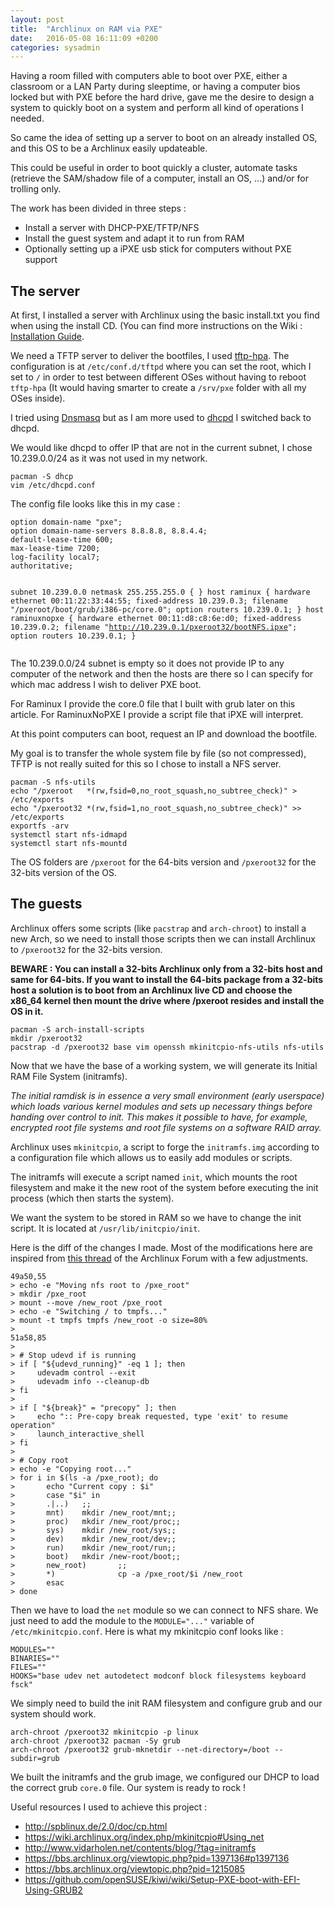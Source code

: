 ```yaml
---
layout: post
title:  "Archlinux on RAM via PXE"
date:   2016-05-08 16:11:09 +0200
categories: sysadmin
---
```


Having a room filled with computers able to boot over PXE, either a classroom or a LAN Party during sleeptime, or having a computer bios locked but with PXE before the hard drive, gave me the desire to design a system to quickly boot on a system and perform all kind of operations I needed.

So came the idea of setting up a server to boot on an already installed OS, and this OS to be a Archlinux easily updateable.

This could be useful in order to boot quickly a cluster, automate tasks (retrieve the SAM/shadow file of a computer, install an OS, ...) and/or for trolling only.

The work has been divided in three steps :

- Install a server with DHCP-PXE/TFTP/NFS
- Install the guest system and adapt it to run from RAM
- Optionally setting up a iPXE usb stick for computers without PXE support

## The server

At first, I installed a server with Archlinux using the basic install.txt you find when using the install CD. (You can find more instructions on the Wiki : [Installation Guide](https://wiki.archlinux.org/index.php/Installation_guide).

We need a TFTP server to deliver the bootfiles, I used [tftp-hpa](https://www.archlinux.org/packages/?name=tftp-hpa). The configuration is at `/etc/conf.d/tftpd` where you can set the root, which I set to `/` in order to test between different OSes without having to reboot `tftp-hpa` (It would having smarter to create a `/srv/pxe` folder with all my OSes inside).

I tried using [Dnsmasq](https://wiki.archlinux.org/index.php/dnsmasq) but as I am more used to [dhcpd](https://wiki.archlinux.org/index.php/Dhcpd) I switched back to dhcpd.

We would like dhcpd to offer IP that are not in the current subnet, I chose 10.239.0.0/24 as it was not used in my network.

<div><pre class="command-line" data-user="mr" data-host="server" data-output="">
<code class="language-bash">pacman -S dhcp
vim /etc/dhcpd.conf</code></pre></div>

The config file looks like this in my case :

<div><pre class="language-julia"><code class="language-julia">option domain-name "pxe";
option domain-name-servers 8.8.8.8, 8.8.4.4;
default-lease-time 600;
max-lease-time 7200;
log-facility local7;
authoritative;

subnet 10.239.0.0 netmask 255.255.255.0 {
}
host raminux {
   hardware ethernet 00:11:22:33:44:55;
   fixed-address 10.239.0.3;
   filename "/pxeroot/boot/grub/i386-pc/core.0";
   option routers 10.239.0.1;
}
host raminuxnopxe {
   hardware ethernet 00:11:d8:c8:6e:d0;
   fixed-address 10.239.0.2;
   filename "http://10.239.0.1/pxeroot32/bootNFS.ipxe";
   option routers 10.239.0.1;
}
</code></pre></div>

The 10.239.0.0/24 subnet is empty so it does not provide IP to any computer of the network and then the hosts are there so I can specify for which mac address I wish to deliver PXE boot.

For Raminux I provide the core.0 file that I built with grub later on this article. For RaminuxNoPXE I provide a script file that iPXE will interpret.

At this point computers can boot, request an IP and download the bootfile.

My goal is to transfer the whole system file by file (so not compressed), TFTP is not really suited for this so I chose to install a NFS server.

<div><pre class="command-line" data-user="mr" data-host="server" data-output="">
<code class="language-bash">pacman -S nfs-utils
echo "/pxeroot   *(rw,fsid=0,no_root_squash,no_subtree_check)" > /etc/exports
echo "/pxeroot32 *(rw,fsid=1,no_root_squash,no_subtree_check)" >> /etc/exports
exportfs -arv
systemctl start nfs-idmapd
systemctl start nfs-mountd</code></pre></div>

The OS folders are `/pxeroot` for the 64-bits version and `/pxeroot32` for the 32-bits version of the OS.

## The guests

Archlinux offers some scripts (like `pacstrap` and `arch-chroot`) to install a new Arch, so we need to install those scripts then we can install Archlinux to `/pxeroot32` for the 32-bits version.

**BEWARE : You can install a 32-bits Archlinux only from a 32-bits host and same for 64-bits. If you want to install the 64-bits package from a 32-bits host a solution is to boot from an Archlinux live CD and choose the x86_64 kernel then mount the drive where /pxeroot resides and install the OS in it.**

<div><pre class="command-line" data-user="mr" data-host="server" data-output="">
<code class="language-bash">pacman -S arch-install-scripts
mkdir /pxeroot32
pacstrap -d /pxeroot32 base vim openssh mkinitcpio-nfs-utils nfs-utils</code></pre></div>

Now that we have the base of a working system, we will generate its Initial RAM File System (initramfs).

*The initial ramdisk is in essence a very small environment (early userspace) which loads various kernel modules and sets up necessary things before handing over control to init. This makes it possible to have, for example, encrypted root file systems and root file systems on a software RAID array.*

Archlinux uses `mkinitcpio`, a script to forge the `initramfs.img` according to a configuration file which allows us to easily add modules or scripts.

The initramfs will execute a script named `init`, which mounts the root filesystem and make it the new root of the system before executing the init process (which then starts the system).

We want the system to be stored in RAM so we have to change the init script. It is located at `/usr/lib/initcpio/init`.

Here is the diff of the changes I made. Most of the modifications here are inspired from [this thread](https://bbs.archlinux.org/viewtopic.php?pid=1215085) of the Archlinux Forum with a few adjustments.

<div><pre class="language-bash">
<code class="language-bash">49a50,55
> echo -e "Moving nfs root to /pxe_root"
> mkdir /pxe_root
> mount --move /new_root /pxe_root
> echo -e "Switching / to tmpfs..."
> mount -t tmpfs tmpfs /new_root -o size=80%
>
51a58,85
>
> # Stop udevd if is running
> if [ "${udevd_running}" -eq 1 ]; then
>     udevadm control --exit
>     udevadm info --cleanup-db
> fi
>
> if [ "${break}" = "precopy" ]; then
>     echo ":: Pre-copy break requested, type 'exit' to resume operation"
>     launch_interactive_shell
> fi
>
> # Copy root
> echo -e "Copying root..."
> for i in $(ls -a /pxe_root); do
>       echo "Current copy : $i"
>       case "$i" in
>       .|..)   ;;
>       mnt)    mkdir /new_root/mnt;;
>       proc)   mkdir /new_root/proc;;
>       sys)    mkdir /new_root/sys;;
>       dev)    mkdir /new_root/dev;;
>       run)    mkdir /new_root/run;;
>       boot)   mkdir /new-root/boot;;
>       new_root)       ;;
>       *)              cp -a /pxe_root/$i /new_root
>       esac
> done</code></pre></div>

Then we have to load the `net` module so we can connect to NFS share. We just need to add the module to the `MODULE="..."` variable of `/etc/mkinitcpio.conf`. Here is what my mkinitcpio conf looks like :

<div><pre class="language-bash">
<code class="language-bash">MODULES=""
BINARIES=""
FILES=""
HOOKS="base udev net autodetect modconf block filesystems keyboard fsck"</code></pre></div>

We simply need to build the init RAM filesystem and configure grub and our system should work.

<div><pre class="command-line" data-user="mr" data-host="server" data-output="">
<code class="language-bash">arch-chroot /pxeroot32 mkinitcpio -p linux
arch-chroot /pxeroot32 pacman -Sy grub
arch-chroot /pxeroot32 grub-mknetdir --net-directory=/boot --subdir=grub</code></pre></div>

We built the initramfs and the grub image, we configured our DHCP to load the correct grub `core.0` file. Our system is ready to rock !

<!--
secure ipxe : script over https with a

pacman -S arch-install-scripts
1  echo ArchRAMNFS > /etc/hostname
2  ln -sf /usr/share/zoneinfo/Europe/Paris /etc/localtime
pacman -S arch-install-scripts dnsmasq openssh vim
4  vim /etc/locale.gen
5  locale-gen
6  echo LANG=en_US.UTF-8 > /etc/locale.conf
7  mkinitcpio -p linux
8  passwd
9  pacman -S grub
11  grub-install /dev/sda
13  cd /etc/
15  vim dnsmasq.conf
mkdir /pxeroot
pacstrap -d /pxeroot base vim openssh mkinitcpio-nfs-utils nfs-utils
16  arch-chroot /pxeroot/
17  vim dnsmasq.conf
18  systemctl restart dnsmasq
34  vim exports
36  exportfs -arv
41  systemctl start nfs-idmapd
42  systemctl start nfs-mountd
51  ln -s boot/grub grub
55  vim grub/grub.cfg
56  vim etc/mkinitcpio.conf
85  systemctl enable sshd
92  grub-mkconfig > grub.cfg
93  vim grub.cfg
97  pacman -S arch-install-scripts
101  mkdir /pxeroot
103  pacstrap -d /pxeroot base mkinitcpio-nfs-utils nfs-utils vim openssh dhclient
105  pacman -S dnsmasq
106  cd /etc
107  ls
108  vim dnsmasq.conf
114  ip addr add 10.239.0.1/24 dev enp0s3
115  systemctl start dnsmasq
115  systemctl status dnsmasq
116  journalctl -xfn --unit dnsmasq
117  systemctl enable dnsmasq
118  reboot
119  ip addr
120  dhcpcd enp0s3
122  pacman -S openssh
123  vim /etc/ssh/sshd_config
124  systemctl start sshd
138  arch-chroot /pxeroot/
139  arch-chroot /pxeroot/ mkinitcpio -p linux
148  vim /pxeroot/boot/grub/grub.cfg
156  vim /pxeroot/usr/lib/initcpio/init
157  arch-chroot /pxeroot/ mkinitcpio -p linux
-->

Useful resources I used to achieve this project :

- <http://spblinux.de/2.0/doc/cp.html>
- <https://wiki.archlinux.org/index.php/mkinitcpio#Using_net>
- <http://www.vidarholen.net/contents/blog/?tag=initramfs>
- <https://bbs.archlinux.org/viewtopic.php?pid=1397136#p1397136>
- <https://bbs.archlinux.org/viewtopic.php?pid=1215085>
- <https://github.com/openSUSE/kiwi/wiki/Setup-PXE-boot-with-EFI-Using-GRUB2>
